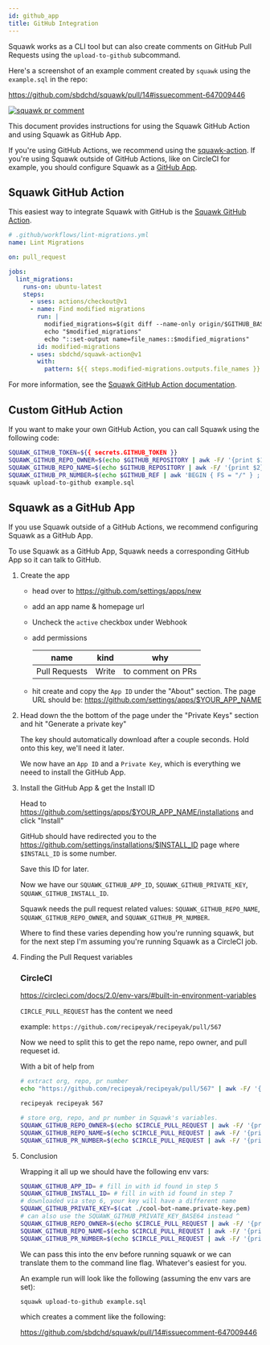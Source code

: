```yaml
---
id: github_app
title: GitHub Integration
---
```


Squawk works as a CLI tool but can also create comments on GitHub Pull
Requests using the `upload-to-github` subcommand.

Here's a screenshot of an example comment created by `squawk` using the `example.sql` in the repo:

<https://github.com/sbdchd/squawk/pull/14#issuecomment-647009446>

[![squawk pr comment](/img/squawk-pr-comment.png)](https://github.com/sbdchd/squawk/pull/14#issuecomment-647009446)

This document provides instructions for using the Squawk GitHub Action and using Squawk as GitHub App.

If you're using GitHub Actions, we recommend using the [squawk-action](https://github.com/sbdchd/squawk-action). If you're using Squawk outside of GitHub Actions, like on CircleCI for example, you should configure Squawk as a [GitHub App](#squawk-as-a-github-app).

## Squawk GitHub Action

This easiest way to integrate Squawk with GitHub is the [Squawk GitHub Action](https://github.com/sbdchd/squawk-action).

```yml
# .github/workflows/lint-migrations.yml
name: Lint Migrations

on: pull_request

jobs:
  lint_migrations:
    runs-on: ubuntu-latest
    steps:
      - uses: actions/checkout@v1
      - name: Find modified migrations
        run: |
          modified_migrations=$(git diff --name-only origin/$GITHUB_BASE_REF...origin/$GITHUB_HEAD_REF 'migrations/*.sql')
          echo "$modified_migrations"
          echo "::set-output name=file_names::$modified_migrations"
        id: modified-migrations
      - uses: sbdchd/squawk-action@v1
        with:
          pattern: ${{ steps.modified-migrations.outputs.file_names }}
```

For more information, see the [Squawk GitHub Action documentation](https://github.com/sbdchd/squawk-action).

## Custom GitHub Action

If you want to make your own GitHub Action, you can call Squawk using the following code:

```bash
SQUAWK_GITHUB_TOKEN=${{ secrets.GITHUB_TOKEN }}
SQUAWK_GITHUB_REPO_OWNER=$(echo $GITHUB_REPOSITORY | awk -F/ '{print $1}')
SQUAWK_GITHUB_REPO_NAME=$(echo $GITHUB_REPOSITORY | awk -F/ '{print $2}')
SQUAWK_GITHUB_PR_NUMBER=$(echo $GITHUB_REF | awk 'BEGIN { FS = "/" } ; { print $3 }')
squawk upload-to-github example.sql
```

## Squawk as a GitHub App

If you use Squawk outside of a GitHub Actions, we recommend configuring Squawk as a GitHub App.

To use Squawk as a GitHub App, Squawk needs a corresponding GitHub App so it can talk to GitHub.

1. Create the app

   - head over to <https://github.com/settings/apps/new>

   - add an app name & homepage url

   - Uncheck the `active` checkbox under Webhook

   - add permissions

     | name          | kind  | why               |
     | ------------- | ----- | ----------------- |
     | Pull Requests | Write | to comment on PRs |

   - hit create and copy the `App ID` under the "About" section. The page URL should be: https://github.com/settings/apps/$YOUR_APP_NAME

2. Head down the the bottom of the page under the "Private Keys" section and
   hit "Generate a private key"

   The key should automatically download after a couple seconds. Hold onto this key, we'll need it later.

   We now have an `App ID` and a `Private Key`, which is everything we neeed to install the GitHub App.

3. Install the GitHub App & get the Install ID

   Head to <https://github.com/settings/apps/$YOUR_APP_NAME/installations> and click "Install"

   GitHub should have redirected you to the <https://github.com/settings/installations/$INSTALL_ID> page where `$INSTALL_ID` is some number.

   Save this ID for later.

   Now we have our `SQUAWK_GITHUB_APP_ID`, `SQUAWK_GITHUB_PRIVATE_KEY`,
   `SQUAWK_GITHUB_INSTALL_ID`.

   Squawk needs the pull request related values: `SQUAWK_GITHUB_REPO_NAME`,
   `SQUAWK_GITHUB_REPO_OWNER`, and `SQUAWK_GITHUB_PR_NUMBER`.

   Where to find these varies depending how you're running squawk, but for the
   next step I'm assuming you're running Squawk as a CircleCI job.

4. Finding the Pull Request variables

   ### CircleCI

   <https://circleci.com/docs/2.0/env-vars/#built-in-environment-variables>

   `CIRCLE_PULL_REQUEST` has the content we need

   example: `https://github.com/recipeyak/recipeyak/pull/567`

   Now we need to split this to get the repo name, repo owner, and pull
   requeset id.

   With a bit of help from

   ```bash
   # extract org, repo, pr number
   echo "https://github.com/recipeyak/recipeyak/pull/567" | awk -F/ '{print $4 " " $5 " " $7}'

   recipeyak recipeyak 567
   ```

   ```bash
   # store org, repo, and pr number in Squawk's variables.
   SQUAWK_GITHUB_REPO_OWNER=$(echo $CIRCLE_PULL_REQUEST | awk -F/ '{print $4}')
   SQUAWK_GITHUB_REPO_NAME=$(echo $CIRCLE_PULL_REQUEST | awk -F/ '{print $5}')
   SQUAWK_GITHUB_PR_NUMBER=$(echo $CIRCLE_PULL_REQUEST | awk -F/ '{print $7}')
   ```

5. Conclusion

   Wrapping it all up we should have the following env vars:

   ```bash
   SQUAWK_GITHUB_APP_ID= # fill in with id found in step 5
   SQUAWK_GITHUB_INSTALL_ID= # fill in with id found in step 7
   # downloaded via step 6, your key will have a different name
   SQUAWK_GITHUB_PRIVATE_KEY=$(cat ./cool-bot-name.private-key.pem)
   # can also use the SQUAWK_GITHUB_PRIVATE_KEY_BASE64 instead ^
   SQUAWK_GITHUB_REPO_OWNER=$(echo $CIRCLE_PULL_REQUEST | awk -F/ '{print $4}')
   SQUAWK_GITHUB_REPO_NAME=$(echo $CIRCLE_PULL_REQUEST | awk -F/ '{print $5}')
   SQUAWK_GITHUB_PR_NUMBER=$(echo $CIRCLE_PULL_REQUEST | awk -F/ '{print $7}')
   ```

   We can pass this into the env before running squawk or we can translate
   them to the command line flag. Whatever's easiest for you.

   An example run will look like the following (assuming the env vars are set):

   ```bash
   squawk upload-to-github example.sql
   ```

   which creates a comment like the following:

   <https://github.com/sbdchd/squawk/pull/14#issuecomment-647009446>

